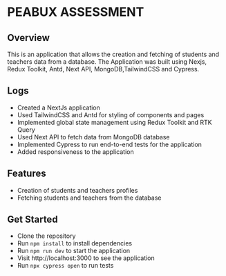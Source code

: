 # PEABUX ASSESSMENT

## Overview

This is an application that allows the creation and fetching of students and teachers data from a database. The Application was built using Nexjs, Redux Toolkit, Antd, Next API, MongoDB,TailwindCSS and Cypress.

## Logs

- Created a NextJs application
- Used TailwindCSS and Antd for styling of components and pages
- Implemented global state management using Redux Toolkit and RTK Query
- Used Next API to fetch data from MongoDB database
- Implemented Cypress to run end-to-end tests for the application
- Added responsiveness to the application

## Features

- Creation of students and teachers profiles
- Fetching students and teachers from the database

## Get Started

- Clone the repository
- Run `npm install` to install dependencies
- Run `npm run dev` to start the application
- Visit http://localhost:3000 to see the application
- Run `npx cypress open` to run tests
